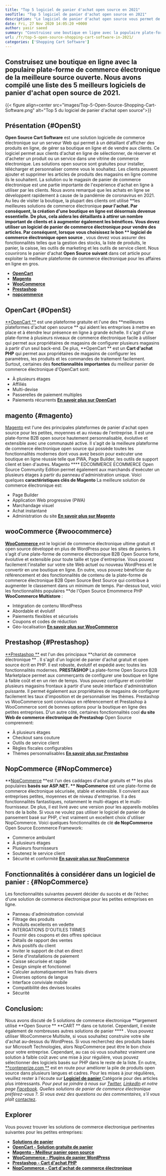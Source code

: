 ```yaml
---
title: "Top 5 logiciel de panier d'achat open source en 2021" 
seoTitle: "Top 5 logiciel de panier d'achat open source en 2021" 
description: "Le logiciel de panier d'achat open source vous permet de configurer un site Web de commerce électronique en ligne à faible coût pour votre entreprise. Passons en revue les 5 meilleurs caddages de logiciels gratuits." 
date: Fri, 27 Nov 2020 14:05:20 +0000
author: yasir saeed
summary: "Construisez une boutique en ligne avec la populaire plate-forme de commerce électronique de la meilleure source ouverte. Nous avons compilé une liste des 5 meilleurs logiciels de panier d'achat open source de 2021." 
url: /fr/top-5-open-source-shopping-cart-software-in-2021/
categories: ['Shopping Cart Software']
---
```


## Construisez une boutique en ligne avec la populaire plate-forme de commerce électronique de la meilleure source ouverte. Nous avons compilé une liste des 5 meilleurs logiciels de panier d'achat open source de 2021.

{{< figure align=center src="images/Top-5-Open-Source-Shopping-Cart-Software.png" alt="Top 5 du logiciel de panier d'achat open source">}}


## **Présentation**    {#OpenSt}
**Open Source Cart Software**  est une solution logicielle de commerce électronique sur un serveur Web qui permet à un détaillant d'afficher des produits en ligne, de gérer sa boutique en ligne et de vendre aux clients. Ce logiciel permet aux clients d'achat en ligne de sélectionner, de réserver et d'acheter un produit ou un service dans une vitrine de commerce électronique. Les solutions open source sont gratuites pour installer, télécharger et personnaliser comme vous le souhaitez. Les clients peuvent ajouter et supprimer les articles de produits des magasins en ligne comme ils le souhaitent. La solution ou le magasin de panier de commerce électronique est une partie importante de l'expérience d'achat en ligne à utiliser par les clients.
Nous avons remarqué que les achats en ligne se développent rapidement à cause de la pandémie de coronavirus en 2021. Au lieu de visiter la boutique, la plupart des clients ont utilisé **les meilleures solutions de commerce électronique  **pour l'achat. Par conséquent, la création d'une boutique en ligne est désormais devenue essentielle. De plus, cela aidera les détaillants à attirer un nombre important de clients et à augmenter également les bénéfices. Vous devez utiliser un logiciel de panier de commerce électronique pour vendre des articles. Par conséquent, lorsque vous choisissez le bon **  logiciel de commerce électronique open source** , vous devez vous assurer des fonctionnalités telles que la gestion des stocks, la liste de produits, le panier, la caisse, les outils de marketing et les outils de service client.
Nous couvrirons le panier d'achat **Open Source suivant**  dans cet article pour exploiter la meilleure plateforme de commerce électronique pour les affaires en ligne en gros.
  * [**OpenCart** ][1]
  * [**Magento** ][2]
  * [**WooCommerce** ][3]
  * [**Prestashop** ][4]
  * [**nopcommerce** ][5]

## OpenCart   {#OpenSt}
[**OpenCart **][6] est une plateforme gratuite et l'une des  **meilleures plateformes d'achat open source **  qui aident les entreprises à mettre en place et à étendre leur présence en ligne à grande échelle. Il s'agit d'une plate-forme à plusieurs niveaux de commerce électronique facile à utiliser qui permet aux propriétaires de magasins de configurer plusieurs magasins à partir d'un seul back-end. De plus,  **OpenCart **  est un  **Cart d'achat PHP**   qui permet aux propriétaires de magasins de configurer les paramètres, les produits et les commandes de traitement facilement.
Surtout, certaines des **fonctionnalités importantes**  du meilleur panier de commerce électronique d'OpenCart sont:
  * À plusieurs étages
  * Affiliés
  * Multi-devise
  * Passerelles de paiement multiples
  * Paiements récurrents
[**En savoir plus sur OpenCart** ][7]

## magento   {#magento}
[Magento][8] est l'une des principales plateformes de panier d'achat open source pour les petites, moyennes et au niveau de l'entreprise. Il est une plate-forme B2B open source hautement personnalisable, évolutive et extensible avec une communauté active. Il s'agit de la meilleure plateforme de commerce électronique open source qui possède toutes les fonctionnalités modernes dont vous avez besoin pour exécuter une boutique en ligne réussie telle que PWA, Page Builder, les outils de support client et bien d'autres. Magento **** EDCOMMERCE ECOMMERCE Open Source Community Edition permet également aux marchands d'exécuter un plusieurs étages à partir du panneau d'administration unique.
Voici quelques **caractéristiques clés de Magento**  La meilleure solution de commerce électronique est:
  * Page Builder
  * Application Web progressive (PWA)
  * Marchandage visuel
  * Achat instantané
  * Administration du site
[**En savoir plus sur Magento** ][8]

## wooCommerce   {#woocommerce}
[**WooCommerce** ][9] est le logiciel de commerce électronique ultime gratuit et open source développé en plus de WordPress pour les sites de paniers. Il s'agit d'une plate-forme de commerce électronique B2B Open Source forte, évolutive et extensible pour toute taille et type d'entreprise. Vous pouvez facilement l'installer sur votre site Web actuel ou nouveau WordPress et le convertir en une boutique en ligne. En outre, vous pouvez bénéficier du référencement et des fonctionnalités de contenu de la plate-forme de commerce électronique B2B Open Source Best Source qui contribue à augmenter le classement dans un minimum de temps.
Par-dessus tout, voici les fonctionnalités populaires **de l'Open Source Emommerce PHP  **WooCommerce Multistore**  :
  * Intégration de contenu WordPress
  * Abordable et évolutif
  * Paiements flexibles et sécurisés
  * Coupons et codes de réduction
  * Géo-localisation
[**En savoir plus sur WooCommerce** ][10]

## Prestashop   {#Prestashop}
[**Prestashop **][11] est l'un des principaux  **chariot de commerce électronique ** . Il s'agit d'un logiciel de panier d'achat gratuit et open source écrit en PHP. Il est robuste, évolutif et expédié avec toutes les fonctionnalités modernes.  **PRESTASHOP**   La plate-forme Open Source B2B Marketplace permet aux commerçants de configurer une boutique en ligne à faible coût et en un rien de temps. Vous pouvez configurer et contrôler plusieurs magasins frontaux à partir d'une seule interface d'administration puissante. Il permet également aux propriétaires de magasins de configurer facilement les taux d'imposition et de personnaliser les thèmes. Prestashop vs WooCommerce sont conviviaux en référencement et Prestashop à WooCommerce sont de bonnes options pour la boutique en ligne des petites entreprises.
D'un autre côté, certaines fonctionnalités cool **du site Web de commerce électronique de Prestashop**  Open Source comprennent:
  * À plusieurs étages
  * Checkout sans couture
  * Outils de service client
  * Règles fiscales configurables
  * Thèmes personnalisables
[**En savoir plus sur Prestashop** ][12]

## NopCommerce   {#NopCommerce}
**[NopCommerce][13]  **est l'un des caddages d'achat gratuits et **  les plus populaires  **basés sur ASP.NET. **  NopCommerce**  est une plate-forme de commerce électronique sécurisée, stable et extensible. Il convient aux entreprises petites, moyennes et de niveau d'entreprise. Il a des fonctionnalités fantastiques, notamment le multi-étages et le multi-fournisseur. De plus, il est livré avec une version pour les appareils mobiles hors de la boîte. Si vous ne voulez pas utiliser le logiciel de panier de pansement basé sur PHP, c'est vraiment un excellent choix d'utiliser NopCommerce.
Voici quelques fonctionnalités de clé **de NopCommerce**  Open Source Ecommerce Framework:
  * Commerce ambulant
  * À plusieurs étages
  * Plusieurs fournisseurs
  * Soutenez le service client
  * Sécurité et conformité
[**En savoir plus sur NopCommerce** ][14]

## **Fonctionnalités à considérer dans un logiciel de panier** :   {#NopCommerce}
Les fonctionnalités suivantes peuvent décider du succès et de l'échec d'une solution de commerce électronique pour les petites entreprises en ligne.
  * Panneau d'administration convivial
  * Filtrage des produits
  * Produits excellents en vedette
  * INTERGATIONS D'OUTILES TIRMES
  * Fournir des coupons et des offres spéciaux
  * Détails de rapport des ventes
  * Avis positifs du client
  * Inviter le support de chat en direct
  * Série d'installations de paiement
  * Caisse sécurisée et rapide
  * Design simple et fonctionnel
  * Calculer automatiquement les frais divers
  * Diverses options de langue
  * Interface conviviale mobile
  * Compatibilité des devises locales
  * Sécurité

## Conclusion:
Nous avons discuté de 5 solutions de commerce électronique **largement utilisé  **Open Source **   **CART **  dans ce tutoriel. Cependant, il existe également de nombreuses autres solutions de panier **** . Vous pouvez utiliser WooCommerce Multisite, si vous souhaitez construire votre site d'achat au-dessus du WordPress. Si vous recherchez des produits basés sur Microsoft Technologies, alors NopCommerce peut être le bon choix pour votre entreprise. Cependant, au cas où vous souhaitez vraiment une solution à faible coût avec une mise à jour régulière, vous pouvez sélectionner des logiciels basés sur PHP dans le reste de la liste.
En outre, [**contenerize.com **][15] est en route pour améliorer la pile de produits open source dans plusieurs langues et cadres. Pour les mises à jour régulières, veuillez rester à l'écoute sur [ **Logiciel de panier**  ][16] Catégorie pour des articles plus intéressants. _Pour peut se joindre à nous sur [Twitter][17], [LinkedIn][18] et notre page [Facebook][19]. Quelles solutions de panier de commerce électronique préférez-vous ?. Si vous avez des questions ou des commentaires, s'il vous plaît_ [contactez][20].

## Explorer
Vous pouvez trouver les solutions de commerce électronique pertinentes suivantes pour les petites entreprises:
  * [**Solutions de panier** ][21]
  * [**OpenCart - Solution gratuite de panier** ][22]
  * [**Magento - Meilleur panier open source** ][23]
  * [**WooCommerce - Plugins de panier WordPress** ][24]
  * [**Prestashop - Cart d'achat PHP** ][25]
  * [**NopCommerce - Cart d'achat de commerce électronique** ][26]

  
[1]: #OpenCart
[2]: #Magento
[3]: #WooCommerce
[4]: #PrestaShop
[5]: #nopCommerce
[6]: https://products.containerize.com/ecommerce/opencart/
[7]: https://www.opencart.com/
[8]: https://magento.com/
[9]: https://products.containerize.com/ecommerce/woocommerce/
[10]: https://woocommerce.com/
[11]: https://products.containerize.com/ecommerce/prestashop/
[12]: https://www.prestashop.com/
[13]: https://products.containerize.com/ecommerce/nopcommerce/
[14]: https://www.nopcommerce.com/
[15]: https://www.containerize.com/
[16]: https://blog.containerize.com/category/shopping-cart-software
[17]: https://twitter.com/containerize_co
[18]: https://www.linkedin.com/company/containerize/
[19]: http://facebook.com/containerize
[20]: mailto:yasir.saeed@aspose.com
[21]: https://products.containerize.com/ecommerce
[22]: https://products.containerize.com/ecommerce/opencart
[23]: https://products.containerize.com/ecommerce/magento
[24]: https://products.containerize.com/ecommerce/woocommerce
[25]: https://products.containerize.com/ecommerce/prestashop
[26]: https://products.containerize.com/ecommerce/nopcommerce
